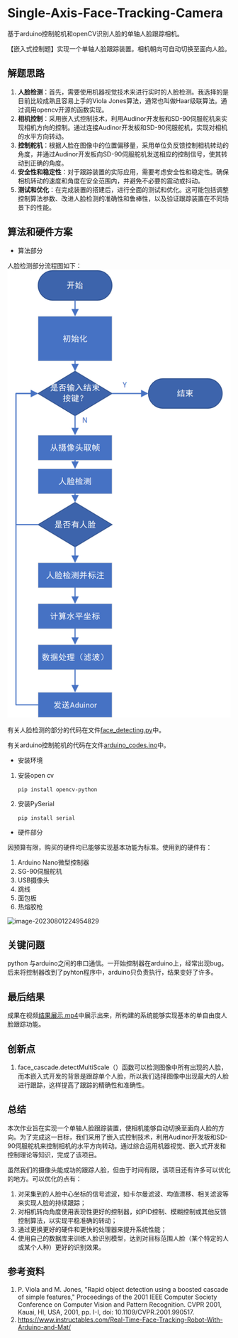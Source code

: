 # Single-Axis-Face-Tracking-Camera

基于arduino控制舵机和openCV识别人脸的单轴人脸跟踪相机。

【嵌入式控制题】实现一个单轴人脸跟踪装置。相机朝向可自动切换至面向人脸。

## 解题思路

1. **人脸检测**：首先，需要使用机器视觉技术来进行实时的人脸检测。我选择的是目前比较成熟且容易上手的Viola Jones算法，通常也叫做Haar级联算法。通过调用opencv开源的函数实现。
2. **相机控制**：采用嵌入式控制技术，利用Audinor开发板和SD-90伺服舵机来实现相机方向的控制。通过连接Audinor开发板和SD-90伺服舵机，实现对相机的水平方向转动。
3. **控制舵机**：根据人脸在图像中的位置偏移量，采用单位负反馈控制相机转动的角度，并通过Audinor开发板向SD-90伺服舵机发送相应的控制信号，使其转动到正确的角度。
4. **安全性和稳定性**：对于跟踪装置的实际应用，需要考虑安全性和稳定性。确保相机转动的速度和角度在安全范围内，并避免不必要的震动或抖动。
5. **测试和优化**：在完成装置的搭建后，进行全面的测试和优化。这可能包括调整控制算法参数、改进人脸检测的准确性和鲁棒性，以及验证跟踪装置在不同场景下的性能。

## 算法和硬件方案

- 算法部分

人脸检测部分流程图如下：
![人懒检测流程图](README.assets/人懒检测流程图.png)

有关人脸检测的部分的代码在文件[face_detecting.py](./face_detecting.py)中。

有关arduino控制舵机的代码在文件[arduino_codes.ino](.\arduino_codes\arduino_codes.ino)中。

- 安装环境

1. 安装open cv

    ```
    pip install opencv-python
    ```
    
2. 安装PySerial

    ```
    pip install serial
    ```
    
- 硬件部分

因预算有限，购买的硬件均已能够实现基本功能为标准。使用到的硬件有：

1. Arduino Nano微型控制器
2. SG-90伺服舵机
3. USB摄像头
4. 跳线
5. 面包板
6. 热熔胶枪

![image-20230801224954829](README.assets/image-20230801224954829.png)

## 关键问题

python 与arduino之间的串口通信。一开始控制器在arduino上，经常出现bug。后来将控制器改到了pyhton程序中，arduino只负责执行，结果变好了许多。

## 最后结果

成果在视频[结果展示.mp4](.\结果展示.mp4)中展示出来，所构建的系统能够实现基本的单自由度人脸跟踪功能。

## 创新点

1. face_cascade.detectMultiScale（）函数可以检测图像中所有出现的人脸，而本嵌入式开发的背景是跟踪单个人脸，所以我们选择图像中出现最大的人脸进行跟踪，这样提高了跟踪的精确性和准确性。

## 总结

本次作业旨在实现一个单轴人脸跟踪装置，使相机能够自动切换至面向人脸的方向。为了完成这一目标，我们采用了嵌入式控制技术，利用Audinor开发板和SD-90伺服舵机来控制相机的水平方向转动。通过综合运用机器视觉、嵌入式开发和控制理论等知识，完成了该项目。

虽然我们的摄像头能成功的跟踪人脸，但由于时间有限，该项目还有许多可以优化的地方。可以优化的点有：

1. 对采集到的人脸中心坐标的信号滤波，如卡尔曼滤波、均值漂移、相关滤波等来实现人脸的持续跟踪；
2. 对相机转向角度使用表现性更好的控制器，如PID控制、模糊控制或其他反馈控制算法，以实现平稳准确的转动；
3. 通过更换更好的硬件和更快的处理器来提升系统性能；
4. 使用自己的数据库来训练人脸识别模型，达到对目标范围人脸（某个特定的人或某个人种）更好的识别效果。

## 参考资料

1. P. Viola and M. Jones, "Rapid object detection using a boosted cascade of simple features," Proceedings of the 2001 IEEE Computer Society Conference on Computer Vision and Pattern Recognition. CVPR 2001, Kauai, HI, USA, 2001, pp. I-I, doi: 10.1109/CVPR.2001.990517.
2. https://www.instructables.com/Real-Time-Face-Tracking-Robot-With-Arduino-and-Mat/
